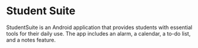# Student Suite
StudentSuite is an Android application that provides students with essential tools for their daily use. The app includes an alarm, a calendar, a to-do list, and a notes feature.
